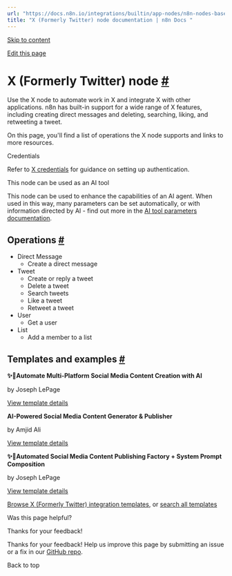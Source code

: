 ```yaml
---
url: "https://docs.n8n.io/integrations/builtin/app-nodes/n8n-nodes-base.twitter/"
title: "X (Formerly Twitter) node documentation | n8n Docs "
---
```


[Skip to content](https://docs.n8n.io/integrations/builtin/app-nodes/n8n-nodes-base.twitter/#x-formerly-twitter-node)

[Edit this page](https://github.com/n8n-io/n8n-docs/edit/main/docs/integrations/builtin/app-nodes/n8n-nodes-base.twitter.md "Edit this page")

# X (Formerly Twitter) node [\#](https://docs.n8n.io/integrations/builtin/app-nodes/n8n-nodes-base.twitter/\#x-formerly-twitter-node "Permanent link")

Use the X node to automate work in X and integrate X with other applications. n8n has built-in support for a wide range of X features, including creating direct messages and deleting, searching, liking, and retweeting a tweet.

On this page, you'll find a list of operations the X node supports and links to more resources.

Credentials

Refer to [X credentials](https://docs.n8n.io/integrations/builtin/credentials/twitter/) for guidance on setting up authentication.

This node can be used as an AI tool

This node can be used to enhance the capabilities of an AI agent. When used in this way, many parameters can be set automatically, or with information directed by AI - find out more in the [AI tool parameters documentation](https://docs.n8n.io/advanced-ai/examples/using-the-fromai-function/).

## Operations [\#](https://docs.n8n.io/integrations/builtin/app-nodes/n8n-nodes-base.twitter/\#operations "Permanent link")

- Direct Message
  - Create a direct message
- Tweet
  - Create or reply a tweet
  - Delete a tweet
  - Search tweets
  - Like a tweet
  - Retweet a tweet
- User
  - Get a user
- List
  - Add a member to a list

## Templates and examples [\#](https://docs.n8n.io/integrations/builtin/app-nodes/n8n-nodes-base.twitter/\#templates-and-examples "Permanent link")

**✨🤖Automate Multi-Platform Social Media Content Creation with AI**

by Joseph LePage

[View template details](https://n8n.io/workflows/3066-automate-multi-platform-social-media-content-creation-with-ai/)

**AI-Powered Social Media Content Generator & Publisher**

by Amjid Ali

[View template details](https://n8n.io/workflows/2950-ai-powered-social-media-content-generator-and-publisher/)

**✨🩷Automated Social Media Content Publishing Factory + System Prompt Composition**

by Joseph LePage

[View template details](https://n8n.io/workflows/3135-automated-social-media-content-publishing-factory-system-prompt-composition/)

[Browse X (Formerly Twitter) integration templates](https://n8n.io/integrations/twitter/), or [search all templates](https://n8n.io/workflows/)

Was this page helpful?






Thanks for your feedback!






Thanks for your feedback! Help us improve this page by submitting an issue or a fix in our [GitHub repo](https://github.com/n8n-io/n8n-docs).


Back to top